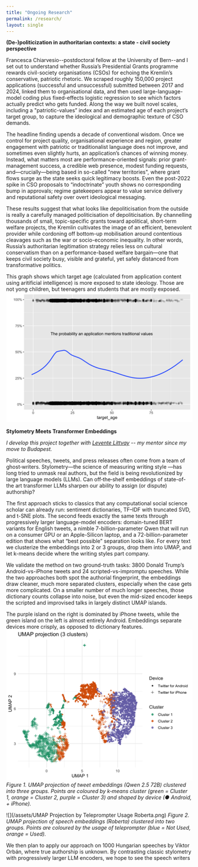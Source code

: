 ```yaml
---
title: "Ongoing Research"
permalink: /research/
layout: single
---
```


**(De-)politicization in authoritarian contexts: a
state - civil society perspective**

Francesca Chiarvesio--postdoctoral fellow at the University of Bern--and I set out to understand whether Russia’s 
Presidential Grants programme rewards civil-society organisations (CSOs) for echoing the Kremlin’s conservative, patriotic rhetoric. We scraped roughly 150,000 project applications (successful and unsuccessful) submitted between 2017 and 2024, linked them to organisational data, and then used large-language-model coding plus fixed-effects logistic regression to see which factors actually predict who gets funded. Along the way we built novel scales, including a "patriotic-values” index and an estimated age of each project’s target group, to capture the ideological and demographic texture of CSO demands.

The headline finding upends a decade of conventional wisdom. Once we control for project quality, organisational experience and region, greater engagement with patriotic or traditionalist language does not improve, and sometimes even slightly hurts, an application’s chances of winning money. Instead, what matters most are performance-oriented signals: prior grant-management success, a credible web presence, modest funding requests, and—crucially—being based in so-called "new territories", where grant flows surge as the state seeks quick legitimacy boosts. Even the post-2022 spike in CSO proposals to “indoctrinate” youth shows no corresponding bump in approvals; regime gatekeepers appear to value service delivery and reputational safety over overt ideological messaging.

These results suggest that what looks like depoliticisation from the outside is really a carefully managed politicisation of depoliticisation. By channelling thousands of small, topic-specific grants toward apolitical, short-term welfare projects, the Kremlin cultivates the image of an efficient, benevolent provider while cordoning off bottom-up mobilisation around contentious cleavages such as the war or socio-economic inequality. In other words, Russia’s authoritarian legitimation strategy relies less on cultural conservatism than on a performance-based welfare bargain—one that keeps civil society busy, visible and grateful, yet safely distanced from transformative politics.

This graph shows which target age (calculated from application content using aritificial intelligence) is more exposed to state ideology. Those are not yong children, but teenagers and students that are mostly exposed.
![This graph shows which target age (calculated from application content using aritificial intelligence) is more exposed to state ideology. Those are not yong children, but teenagers and students that are mostly exposed.](/assets/targ_age_to_target_audience.png)

**Stylometry Meets Transformer Embeddings**


*I develop this project together with [Levente Littvay](https://levente.littvay.hu) -- my mentor since my move to Budapest.*

Political speeches, tweets, and press releases often come from a team of ghost‑writers. Stylometry—the science of measuring writing style —has long tried to unmask real authors, but the field is being revolutionized by large language models (LLMs). Can off‑the‑shelf embeddings of state-of-the art transformer LLMs sharpen our ability to assign (or dispute) authorship?

The first approach sticks to classics that any computational social science scholar can already run: sentiment dictionaries, TF–IDF with truncated SVD, and t-SNE plots. The second feeds exactly the same texts through progressively larger language-model encoders: domain-tuned BERT variants for English tweets, a nimble 7-billion-parameter Qwen that will run on a consumer GPU or an Apple-Silicon laptop, and a 72-billion-parameter edition that shows what “best possible” separation looks like. For every text we clusterize the embeddings into 2 or 3 groups, drop them into UMAP, and let k-means decide where the writing styles part company.

We validate the method on two ground-truth tasks: 3800 Donald Trump’s Android-vs-iPhone tweets and 24 scripted-vs-impromptu speeches. While the two approaches both spot the authorial fingerprint, the embeddings draw cleaner, much more separated clusters, especially when the case gets more complicated.  On a smaller number of much longer speeches, those dictionary counts collapse into noise, but even the mid-sized encoder keeps the scripted and improvised talks in largely distinct UMAP islands.

The purple island on the right is dominated by iPhone tweets, while the green island on the left is almost entirely Android. Embeddings separate devices more crisply, as opposed to dictionary features.
![](/assets/qwen72b_tweets_3cl_100dim.png)
*Figure 1. UMAP projection of tweet embeddings (Qwen 2.5 72B) clustered into three groups. Points are coloured by k‑means cluster (green = Cluster 1, orange = Cluster 2, purple = Cluster 3) and shaped by device (● Android, + iPhone).*

![](/assets/UMAP Projection by Teleprompter Usage Roberta.png)
*Figure 2. UMAP projection of speech embeddings (Roberta) clustered into two groups. Points are coloured by the usage of teleprompter (blue = Not Used, orange = Used).*

We then plan to apply our approach on 1000 Hungarian speeches by Viktor Orbán, where true authorship is unknown. By contrasting classic stylometry with progressively larger LLM encoders, we hope to see  the speech writers

